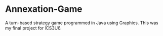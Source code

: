 # Annexation-Game
A turn-based strategy game programmed in Java using Graphics. This was my final project for ICS3U6.
